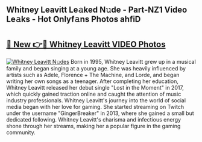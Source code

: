 ## Whitney Leavitt Le𝚊ked N𝚞de - Part-NZ1 Video Le𝚊ks - Hot Onlyf𝚊ns Photos ahfiD

# <h2><a href="http://ac29246.deff.icu/?id=Whitney+Leavitt">🔗 New 👉🔴 Whitney Leavitt VIDEO Photos</a></h2>

[![Whitney Leavitt N𝚞des](https://i.imgur.com/rIISA9y.gif)](http://ac29246.deff.icu/?id=Whitney+Leavitt)
Born in 1995, Whitney Leavitt grew up in a musical family and began singing at a young age. She was heavily influenced by artists such as Adele, Florence + The Machine, and Lorde, and began writing her own songs as a teenager. After completing her education, Whitney Leavitt released her debut single "Lost in the Moment" in 2017, which quickly gained traction online and caught the attention of music industry professionals. Whitney Leavitt's journey into the world of social media began with her love for gaming. She started streaming on Twitch under the username "GingerBreaker" in 2013, where she gained a small but dedicated following. Whitney Leavitt's charisma and infectious energy shone through her streams, making her a popular figure in the gaming community.
